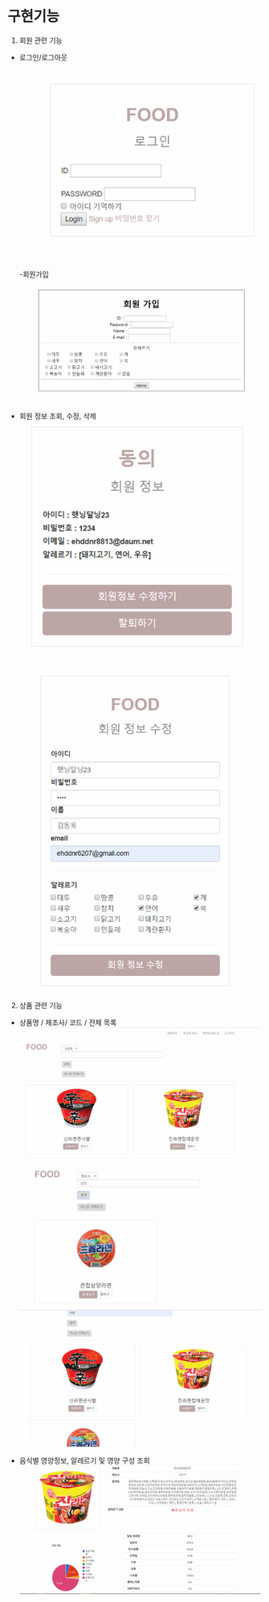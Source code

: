 # 구현기능

1. 회원 관련 기능

  - 로그인/로그아웃
    
    <img src="image/login.PNG">
    
    -회원가입
    <img src="image/signup.PNG">
    
  - 회원 정보 조회, 수정, 삭제
    <img src="image/userInfo.PNG">
    <img src="image/modify.PNG">
    
2. 상품 관련 기능

  - 상품명 / 제조사/ 코드 / 전체 목록
    <img src="image/mainpage.PNG">
    <img src="image/SearchByMaker.PNG">
    <img src="image/SearchByName.PNG">
    
  - 음식별 영양정보, 알레르기 및 영양 구성 조회
    <img src="image/detail.PNG">
